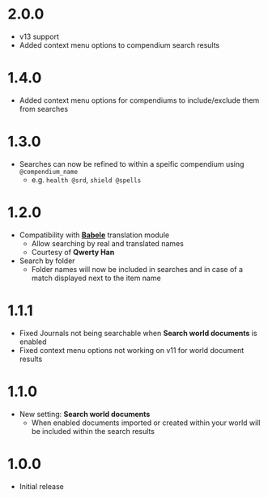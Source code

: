 # 2.0.0

- v13 support
- Added context menu options to compendium search results

# 1.4.0

- Added context menu options for compendiums to include/exclude them from searches

# 1.3.0

- Searches can now be refined to within a speific compendium using `@compendium_name`
  - e.g. `health @srd`, `shield @spells`

# 1.2.0

- Compatibility with [**Babele**](https://foundryvtt.com/packages/babele) translation module
  - Allow searching by real and translated names
  - Courtesy of **Qwerty Han**
- Search by folder
  - Folder names will now be included in searches and in case of a match displayed next to the item name

# 1.1.1

- Fixed Journals not being searchable when **Search world documents** is enabled
- Fixed context menu options not working on v11 for world document results

# 1.1.0

- New setting: **Search world documents**
  - When enabled documents imported or created within your world will be included within the search results

# 1.0.0

- Initial release

